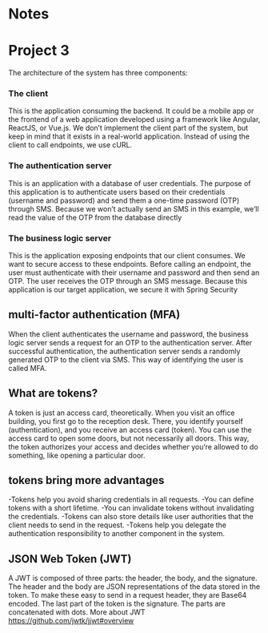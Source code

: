 # Notes

# Project 3
The architecture of the system has three components:

### The client 
This is the application consuming the backend. It could be a mobile app or the frontend of a
web application developed using a framework like Angular, ReactJS, or Vue.js. We don’t implement the
client part of the system, but keep in mind that it exists in a real-world application. Instead of using the
client to call endpoints, we use cURL.

### The authentication server 
This is an application with a database of user credentials. The purpose of this application is to authenticate 
users based on their credentials (username and password) and send them a one-time password (OTP) through SMS. 
Because we won’t actually send an SMS in this example, we’ll read the value of the OTP from the database directly

### The business logic server 
This is the application exposing endpoints that our client consumes. We want to secure access to these endpoints. 
Before calling an endpoint, the user must authenticate with their username and password and then send an OTP. The
user receives the OTP through an SMS message. Because this application is our target application, we secure it 
with Spring Security

## multi-factor authentication (MFA)
When the client authenticates the username and password, the business logic server sends a request for an OTP to the
authentication server. After successful authentication, the authentication server sends a randomly generated OTP to the
client via SMS. This way of identifying the user is called MFA.

## What are tokens? 
A token is just an access card, theoretically. When you visit an office building, you first go to the reception
desk. There, you identify yourself (authentication), and you receive an access card (token). You can use the access card to
open some doors, but not necessarily all doors. This way, the token authorizes your access and decides whether you’re
allowed to do something, like opening a particular door. 

## tokens bring more advantages

 -Tokens help you avoid sharing credentials in all requests.
 -You can define tokens with a short lifetime.
 -You can invalidate tokens without invalidating the credentials.
 -Tokens can also store details like user authorities that the client needs to send in the request.
 -Tokens help you delegate the authentication responsibility to another component in the system.

##  JSON Web Token (JWT)
A JWT is composed of three parts: the header, the body, and the signature. The header and the body are
JSON representations of the data stored in the token. To make these easy to send in a request header, they are
Base64 encoded. The last part of the token is the signature. The parts are concatenated with dots.
More about JWT https://github.com/jwtk/jjwt#overview




